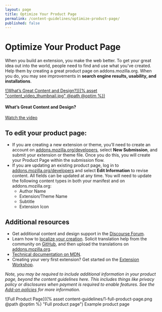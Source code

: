 ```yaml
---
layout: page
title: Optimize Your Product Page
permalink: /content-guidelines/optimize-product-page/
published: false
---
```


# Optimize Your Product Page

When you build an extension, you make the web better. To get your great idea out into the world, people need to find and use what you’ve created. Help them by creating a great product page on addons.mozilla.org. When you do, you may see improvements in **search engine results, usability, and installations**.

<div class="grid-x grid-padding-x align-right tiles-container">

<div class="cell small-12 large-6 tile-borderless" markdown="1">

[![What’s Great Content and Design?]({% asset "content_video_thumbnail.jpg" @path @optim %})](a0_OsLGI0k4 'Open Popup Video')

#### What’s Great Content and Design?

[Watch the video](a0_OsLGI0k4 'Open Popup Video')

</div>

## To edit your product page:

- If you are creating a new extension or theme, you’ll need to create an account on [addons.mozilla.org/developers](https://addons.mozilla.org/developers/ 'addons.mozilla.org/developers/'), select **New Submission**, and submit your extension or theme file. Once you do this, you will create your Product Page within the submission flow.
- If you are updating an existing product page, log in to [addons.mozilla.org/developers](https://addons.mozilla.org/developers/ 'addons.mozilla.org/developers/') and select **Edit Information** to revise content.
All fields can be updated at any time. You will need to update the following content types in both your manifest and on addons.mozilla.org:
  - Author Name
  - Extension/Theme Name
  - Subtitle
  - Extension Icon
  
</div>

## Additional resources

- Get additional content and design support in the [Discourse Forum](https://discourse.mozilla.org/c/add-ons 'discourse.mozilla.org/c/add-ons').
- Learn how to [localize your creation](developer.mozilla.org/en-US/docs/Mozilla/Add-ons/WebExtensions/Internationalization 'developer.mozilla.org/en-US/docs/Mozilla/Add-ons/WebExtensions/Internationalization'). Solicit translation help from the community on [GitHub](https://github.com 'github.com'), and then upload the translations on [addons.mozilla.org](https://addons.mozilla.org 'addons.mozilla.org').
- [Technical documentation on MDN](https://developer.mozilla.org/en-US/docs/Mozilla/Add-ons/WebExtensions 'developer.mozilla.org/en-US/docs/Mozilla/Add-ons/WebExtensions').
- Creating your very first extension? Get started on the [Extension Workshop](https://extensionworkshop.com/ 'extensionworkshop.com/').

_Note, you may be required to include additional information in your product page, beyond the content guidelines here. This includes things like privacy policy or disclosures when payment is required to enable features. See the [Add-on policies](https://developer.mozilla.org/en-US/docs/Mozilla/Add-ons/AMO/Policy/Reviews 'developer.mozilla.org/en-US/docs/Mozilla/Add-ons/AMO/Policy/Reviews') for more information._


<!-- Full Width Image -->
<section class="image-with-caption" markdown="1">

![Full Product Page]({% asset content-guidelines/1-full-product-page.png @path @optim  %} "Full product page") Example product page

</section>
<!-- END: Full Width Image -->
